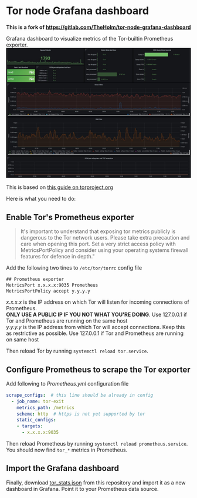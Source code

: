 # Tor node Grafana dashboard

**This is a fork of https://gitlab.com/TheHolm/tor-node-grafana-dashboard**

Grafana dashboard to visualize metrics of the Tor-builtin Prometheus exporter.
![Dashboard](./dashboard.png)

This is based on [this guide on torproject.org](https://support.torproject.org/relay-operators/relay-bridge-overloaded/)<br>

Here is what you need to do:

## Enable Tor's Prometheus exporter
> It's important to understand that exposing tor metrics publicly is dangerous to the Tor network users. Please take extra precaution and care when opening this port. Set a very strict access policy with MetricsPortPolicy and consider using your operating systems firewall features for defence in depth."

Add the following two tines to `/etc/tor/torrc` config file

```text
## Prometheus exporter
MetricsPort x.x.x.x:9035 Prometheus
MetricsPortPolicy accept y.y.y.y
```

*x.x.x.x* is the IP address on which Tor will listen for incoming connections of Prometheus.<br>
**ONLY USE A PUBLIC IP IF YOU NOT WHAT YOU'RE DOING**. Use 127.0.0.1 if Tor and Prometheus are running on the same host<br>
*y.y.y.y* is the IP address from which Tor will accept connections. Keep this as restrictive as possible. Use 127.0.0.1 if Tor and Prometheus are running on same host


Then reload Tor by running `systemctl reload tor.service`.

## Configure Prometheus to scrape the Tor exporter
Add following to *Prometheus.yml* configuration file
```yaml
scrape_configs:  # this line should be already in config
  - job_name: tor-exit
    metrics_path: /metrics
    scheme: http  # https is not yet supported by tor
    static_configs:
    - targets:
      - x.x.x.x:9035
```

Then reload Prometheus by running `systemctl reload prometheus.service`. You should now find `tor_*` metrics in
Prometheus.

## Import the Grafana dashboard
Finally, download
[tor_stats.json](https://gitlab.com/TheHolm/tor-node-grafana-dashboard/-/raw/main/tor_stats.json?inline=false) from this
repository and import it as a new dashboard in Grafana. Point it to your Prometheus data source.
